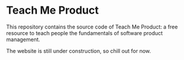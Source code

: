 # Teach Me Product

This repository contains the source code of Teach Me Product: a free resource to teach people the fundamentals of software product management.

The website is still under construction, so chill out for now.
